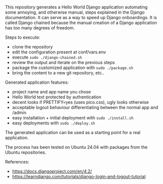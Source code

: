This repository generates a Hello World Django application automating some annoying, and otherwise manual, steps explained in the Django documentation. It can serve as a way to speed up Django onboardings. It is called Django chained because the manual creation of a Django application has too many degrees of freedom.

Steps to execute:

* clone the repository
* edit the configuration present at conf/vars.env
* execute `sudo ./django-chained.sh`
* review the output and iterate on the previous steps
* package the customized application with `sudo ./package.sh`
* bring the content to a new git repository, etc..

Generated application features:

* project name and app name you chose
* Hello World text protected by authentication
* decent looks if PRETTIFY=yes (uses pico.css), ugly looks otherwise
* acceptable logout behaviour differentiating between the normal app and /admin
* easy installation + initial deployment with `sudo ./install.sh`
* easy deployments with `sudo ./deploy.sh`

The generated application can be used as a starting point for a real application.

The process has been tested on Ubuntu 24.04 with packages from the Ubuntu repositories.

References:

* https://docs.djangoproject.com/en/4.2/
* https://learndjango.com/tutorials/django-login-and-logout-tutorial

